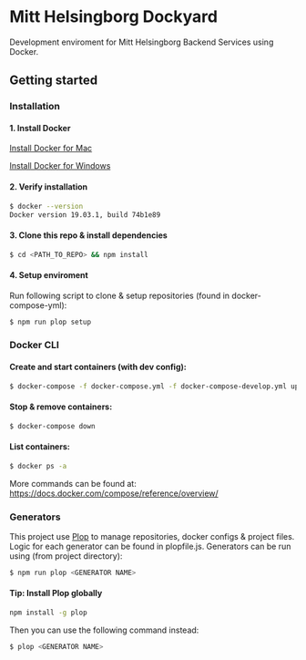 # Mitt Helsingborg Dockyard

Development enviroment for Mitt Helsingborg Backend Services using Docker.

## Getting started

### Installation

#### 1. Install Docker

[Install Docker for Mac](https://docs.docker.com/docker-for-mac/install/)

[Install Docker for Windows](https://docs.docker.com/docker-for-windows/install/)

#### 2. Verify installation

```bash
$ docker --version
Docker version 19.03.1, build 74b1e89
```

#### 3. Clone this repo & install dependencies

```bash
$ cd <PATH_TO_REPO> && npm install
```

#### 4. Setup enviroment
Run following script to clone & setup repositories (found in docker-compose-yml):
```bash
$ npm run plop setup
```



### Docker CLI
#### Create and start containers (with dev config):
```bash
$ docker-compose -f docker-compose.yml -f docker-compose-develop.yml up
```

#### Stop & remove containers:
```bash
$ docker-compose down
```

#### List containers:
```bash
$ docker ps -a
```

More commands can be found at:
https://docs.docker.com/compose/reference/overview/


### Generators
This project use [Plop](https://plopjs.com/) to manage repositories, docker configs & project files. Logic for each generator can be found in plopfile.js. Generators can be run using (from project directory):

```bash
$ npm run plop <GENERATOR NAME>
```

#### Tip: Install Plop globally
```bash
npm install -g plop
```

Then you can use the following command instead:
```bash
$ plop <GENERATOR NAME>
```